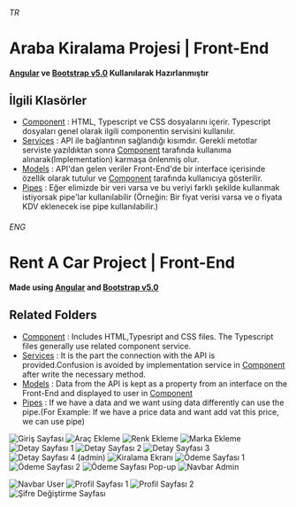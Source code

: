 ###### TR
# Araba Kiralama Projesi | Front-End
**[Angular](https://angular.io/cli) ve [Bootstrap v5.0](https://getbootstrap.com/docs/5.0/getting-started/introduction/) Kullanılarak Hazırlanmıştır**
## İlgili Klasörler
- [Component](https://github.com/mfbilgin42/kamp-final-project-front-end/tree/main/src/app/component) : HTML, Typescript ve CSS dosyalarını içerir. Typescript dosyaları genel olarak ilgili componentin servisini kullanılır.
- [Services](https://github.com/mfbilgin42/kamp-final-project-front-end/tree/main/src/app/services) : API ile bağlantının sağlandığı kısımdır. Gerekli metotlar serviste yazıldıktan sonra  [Component](https://github.com/mfbilgin42/kamp-final-project-front-end/tree/main/src/app/component) tarafında kullanıma alınarak(Implementation) karmaşa önlenmiş olur.
- [Models](https://github.com/mfbilgin42/kamp-final-project-front-end/tree/main/src/app/models) : API'dan gelen veriler Front-End'de bir interface içerisinde özellik olarak tutulur ve [Component](https://github.com/mfbilgin42/kamp-final-project-front-end/tree/main/src/app/component) tarafında kullanıcıya gösterilir.
- [Pipes](https://github.com/mfbilgin42/kamp-final-project-front-end/tree/main/src/app/pipes) : Eğer elimizde bir veri varsa ve bu veriyi farklı şekilde kullanmak istiyorsak pipe'lar kullanılabilir (Örneğin: Bir fiyat verisi varsa ve o fiyata KDV eklenecek ise pipe kullanılabilir.)

###### ENG
# Rent A Car Project | Front-End
**Made using [Angular](https://angular.io/cli) and [Bootstrap v5.0](https://getbootstrap.com/docs/5.0/getting-started/introduction/)**
## Related Folders
- [Component](https://github.com/mfbilgin42/kamp-final-project-front-end/tree/main/src/app/component) : Includes HTML,Typesript and CSS files. The Typescript files generally use related component service.
- [Services](https://github.com/mfbilgin42/kamp-final-project-front-end/tree/main/src/app/services) : It is the part the connection with the API is provided.Confusion is avoided by implementation service in [Component](https://github.com/mfbilgin42/kamp-final-project-front-end/tree/main/src/app/component) after write the necessary method.
- [Models](https://github.com/mfbilgin42/kamp-final-project-front-end/tree/main/src/app/models) : Data from the API is kept as a property from an interface on the Front-End and displayed to user in [Component](https://github.com/mfbilgin42/kamp-final-project-front-end/tree/main/src/app/component)
- [Pipes](https://github.com/mfbilgin42/kamp-final-project-front-end/tree/main/src/app/pipes) : If we have a data and  we want using data differently can use the pipe.(For Example: If we have a price data and want add vat this price, we can use pipe)



![Giriş Sayfası](https://i.hizliresim.com/3CHxmU.png)
![Araç Ekleme](https://i.hizliresim.com/fXJscO.png)
![Renk Ekleme](https://i.hizliresim.com/1M5zei.png)
![Marka Ekleme](https://i.hizliresim.com/wWOT44.png)
![Detay Sayfası 1](https://i.hizliresim.com/5R2YnL.png)
![Detay Sayfası 2](https://i.hizliresim.com/UuPD8e.png)
![Detay Sayfası 3](https://i.hizliresim.com/gypSJv.png)
![Detay Sayfası 4 (admin)](https://i.hizliresim.com/BnQ88E.png)
![Kiralama Ekranı](https://i.hizliresim.com/SjGhUP.png)
![Ödeme Sayfası 1](https://i.hizliresim.com/ZveYob.png)
![Ödeme Sayfası 2 ](https://i.hizliresim.com/X9bEr2.png)
![Ödeme Sayfası Pop-up](https://i.hizliresim.com/7eAiyJ.png)
![Navbar Admin](https://i.hizliresim.com/Im1gT3.png)

![Navbar User](https://i.hizliresim.com/0bL1Lg.png)
![Profil Sayfası 1](https://i.hizliresim.com/2wykWZ.png)
![Profil Sayfası 2](https://i.hizliresim.com/wTLFtV.png)
![Şifre Değiştirme Sayfası](https://i.hizliresim.com/Pj2ZVV.png)
